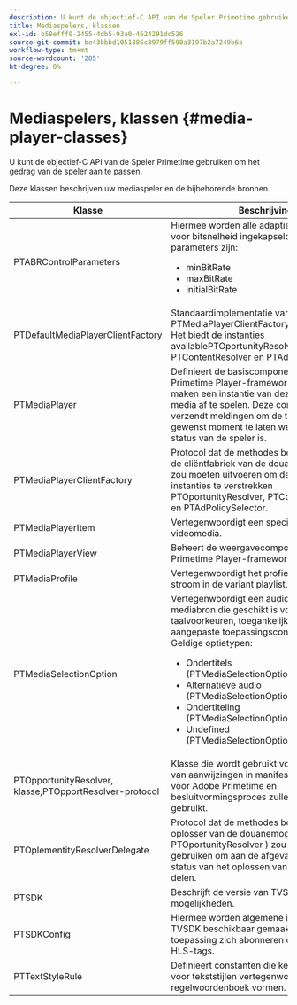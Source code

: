```yaml
---
description: U kunt de objectief-C API van de Speler Primetime gebruiken om het gedrag van de speler aan te passen.
title: Mediaspelers, klassen
exl-id: b58efff0-2455-4db5-93a0-4624291dc526
source-git-commit: be43bbbd1051886c8979ff590a3197b2a7249b6a
workflow-type: tm+mt
source-wordcount: '285'
ht-degree: 0%

---
```


# Mediaspelers, klassen {#media-player-classes}

U kunt de objectief-C API van de Speler Primetime gebruiken om het gedrag van de speler aan te passen.

Deze klassen beschrijven uw mediaspeler en de bijbehorende bronnen.

| Klasse | Beschrijving |
|---|---|
| PTABRControlParameters | Hiermee worden alle adaptieve parameters voor bitsnelheid ingekapseld. Ondersteunde parameters zijn:<ul><li>minBitRate</li><li>maxBitRate</li><li>initialBitRate</li></ul> |
| PTDefaultMediaPlayerClientFactory | Standaardimplementatie van PTMediaPlayerClientFactoryin de TVSDK. Het biedt de instanties availablePTOportunityResolver, PTContentResolver en PTAdPolicySelector. |
| PTMediaPlayer | Definieert de basiscomponent voor het Primetime Player-framework. Toepassingen maken een instantie van deze klasse om een media af te spelen. Deze component verzendt meldingen om de toepassing op elk gewenst moment te laten weten wat de status van de speler is. |
| PTMediaPlayerClientFactory | Protocol dat de methodes beschrijft die een de cliëntfabriek van de douanemedia speler zou moeten uitvoeren om de beschikbare instanties te verstrekken PTOportunityResolver, PTContentResolver en PTAdPolicySelector. |
| PTMediaPlayerItem | Vertegenwoordigt een specifieke audio-videomedia. |
| PTMediaPlayerView | Beheert de weergavecomponent van het Primetime Player-framework. |
| PTMediaProfile | Vertegenwoordigt het profiel van één enkele stroom in de variant playlist. |
| PTMediaSelectionOption | Vertegenwoordigt een audiovisuele mediabron die geschikt is voor verschillende taalvoorkeuren, toegankelijkheidsvereisten of aangepaste toepassingsconfiguraties. Geldige optietypen:<ul><li>Ondertitels (PTMediaSelectionOptionTypeSubtitle)</li><li>Alternatieve audio (PTMediaSelectionOptionTypeAudio)</li><li>Ondertiteling (PTMediaSelectionOptionTypeCC)</li><li>Undefined (PTMediaSelectionOptionTypeUndefined)</li></ul> |
| PTOpportunityResolver, klasse,PTOpportResolver-protocol | Klasse die wordt gebruikt voor de verwerking van aanwijzingen in manifest die als plaatsen voor Adobe Primetime en besluitvormingsproces zullen worden gebruikt. |
| PTOplementityResolverDelegate | Protocol dat de methodes beschrijft die de oplosser van de douanemogelijkheid ( PTOportunityResolver ) zou moeten gebruiken om aan de afgevaardigde de status van het oplossen van de kans mee te delen. |
| PTSDK | Beschrijft de versie van TVSDK en zijn mogelijkheden. |
| PTSDKConfig | Hiermee worden algemene instellingen voor TVSDK beschikbaar gemaakt en kan een toepassing zich abonneren op aangepaste HLS-tags. |
| PTTextStyleRule | Definieert constanten die kenmerksleutels voor tekststijlen vertegenwoordigen die het regelwoordenboek vormen. |
